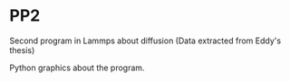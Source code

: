 # PP2
Second program in Lammps about diffusion (Data extracted from Eddy's thesis) 

Python graphics about the program.
